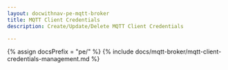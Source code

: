 ```yaml
---
layout: docwithnav-pe-mqtt-broker
title: MQTT Client Credentials
description: Create/Update/Delete MQTT Client Credentials

---
```


{% assign docsPrefix = "pe/" %}
{% include docs/mqtt-broker/mqtt-client-credentials-management.md %}